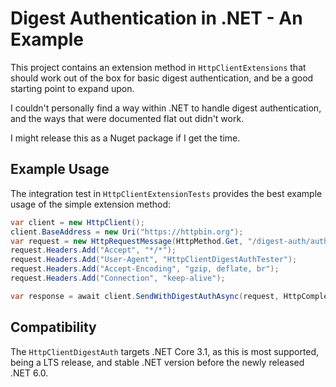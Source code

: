 # Digest Authentication in .NET - An Example

This project contains an extension method in `HttpClientExtensions` that should work out
of the box for basic digest authentication, and be a good starting point to expand upon.

I couldn't personally find a way within .NET to handle digest authentication, and the ways that
were documented flat out didn't work. 

I might release this as a Nuget package if I get the time.

## Example Usage

The integration test in `HttpClientExtensionTests` provides the best example usage of
the simple extension method:

```c#
var client = new HttpClient();
client.BaseAddress = new Uri("https://httpbin.org");
var request = new HttpRequestMessage(HttpMethod.Get, "/digest-auth/auth/username/password");
request.Headers.Add("Accept", "*/*");
request.Headers.Add("User-Agent", "HttpClientDigestAuthTester");
request.Headers.Add("Accept-Encoding", "gzip, deflate, br");
request.Headers.Add("Connection", "keep-alive");

var response = await client.SendWithDigestAuthAsync(request, HttpCompletionOption.ResponseContentRead, "username", "password");
```

## Compatibility

The `HttpClientDigestAuth` targets .NET Core 3.1, as this is most supported, being a LTS release, and stable .NET version before the newly released .NET 6.0.

